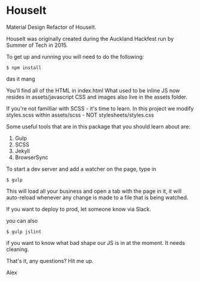 # HouseIt

Material Design Refactor of HouseIt.

HouseIt was originally created during the Auckland Hackfest run by Summer of Tech in 2015.

To get up and running you will need to do the following:

```
$ npm install
```
das it mang


You'll find all of the HTML in index.html
What used to be inline JS now resides in assets/javascript
CSS and images also live in the assets folder.

If you're not familliar with SCSS - it's time to learn. In this project we modify styles.scss within assets/scss - NOT stylesheets/styles.css

Some useful tools that are in this package that you should learn about are:

1. Gulp
2. SCSS
3. Jekyll
4. BrowserSync

To start a dev server and add a watcher on the page, type in 

```
$ gulp
```

This will load all your business and open a tab with the page in it, it will auto-reload whenever any change is made to a file that is being watched.

If you want to deploy to prod, let someone know via Slack.

you can also
```
$ gulp jslint
```
if you want to know what bad shape our JS is in at the moment. It needs cleaning.

That's it, any questions? Hit me up.

Alex
